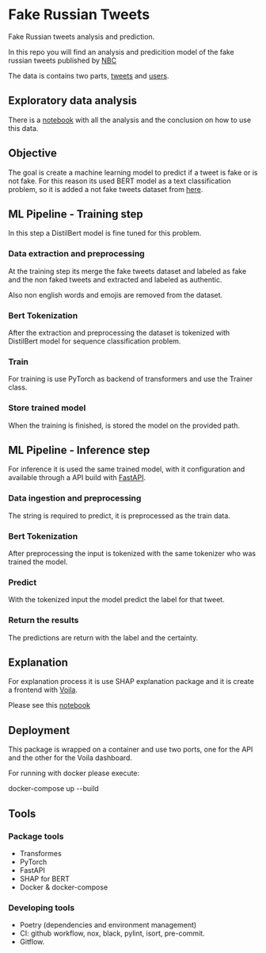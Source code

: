 # Fake Russian Tweets
Fake Russian tweets analysis and prediction.

In this repo you will find an analysis and predicition model of the fake russian tweets published by [NBC](https://www.nbcnews.com/tech/social-media/now-available-more-200-000-deleted-russian-troll-tweets-n844731)

The data is contains two parts, [tweets](http://nodeassets.nbcnews.com/russian-twitter-trolls/tweets.csv) and [users](http://nodeassets.nbcnews.com/russian-twitter-trolls/users.csv).

## Exploratory data analysis
There is a [notebook](EDA.ipynb) with all the analysis and the conclusion on how to use this data.


## Objective
The goal is create a machine learning model to predict if a tweet is fake or is not fake.
For this reason its used BERT model as a text classification problem, so it is added a not fake tweets dataset from [here](https://www.kaggle.com/datatattle/covid-19-nlp-text-classification?select=Corona_NLP_test.csv).

## ML Pipeline - Training step
In this step a DistilBert model is fine tuned for this problem.

### Data extraction and preprocessing
At the training step its merge the fake tweets dataset and labeled as fake and the non faked tweets and extracted and labeled as authentic.

Also non english words and emojis are removed from the dataset.

### Bert Tokenization
After the extraction and preprocessing the dataset is tokenized with DistilBert model for sequence classification problem.

### Train
For training is use PyTorch as backend of transformers and use the Trainer class.

### Store trained model
When the training is finished, is stored the model on the provided path.

## ML Pipeline - Inference step
For inference it is used the same trained model, with it configuration and available through a API build with [FastAPI](https://fastapi.tiangolo.com/).

### Data ingestion and preprocessing
The string is required to predict, it is preprocessed as the train data.

### Bert Tokenization
After preprocessing the input is tokenized with the same tokenizer who was trained the model.

### Predict
With the tokenized input the model predict the label for that tweet.

### Return the results
The predictions are return with the label and the certainty.

## Explanation
For explanation process it is use SHAP explanation package and it is create a frontend with [Voila](https://github.com/voila-dashboards/voila).

Please see this [notebook](explanation.ipynb)

## Deployment
This package is wrapped on a container and use two ports, one for the API and the other for the Voila dashboard.

For running with docker please execute:

docker-compose up --build

## Tools

### Package tools
- Transformes
- PyTorch
- FastAPI
- SHAP for BERT
- Docker & docker-compose

### Developing tools
- Poetry (dependencies and environment management)
- CI: github workflow, nox, black, pylint, isort, pre-commit.
- Gitflow.
